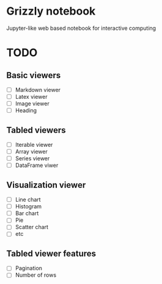 # Grizzly notebook

Jupyter-like web based notebook for interactive computing

# TODO

## Basic viewers
- [ ] Markdown viewer
- [ ] Latex viewer
- [ ] Image viewer
- [ ] Heading

## Tabled viewers
- [ ] Iterable viewer
- [ ] Array viewer
- [ ] Series viewer
- [ ] DataFrame viwer

## Visualization viewer
- [ ] Line chart
- [ ] Histogram
- [ ] Bar chart
- [ ] Pie
- [ ] Scatter chart
- [ ] etc

## Tabled viewer features
- [ ] Pagination
- [ ] Number of rows
